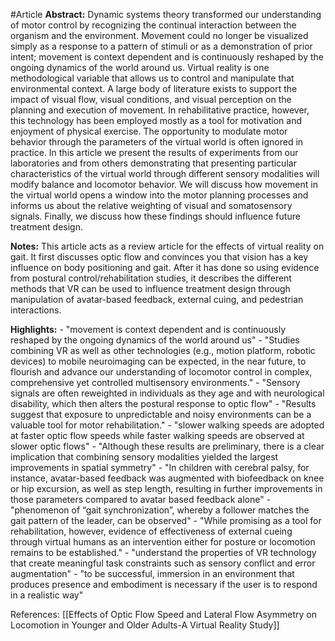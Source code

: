 #Article
**Abstract:**
	Dynamic systems theory transformed our understanding of motor control by recognizing the continual interaction between the organism and the environment. Movement could no longer be visualized simply as a response to a pattern of stimuli or as a demonstration of prior intent; movement is context dependent and is continuously reshaped by the ongoing dynamics of the world around us. Virtual reality is one methodological variable that allows us to control and manipulate that environmental context. A large body of literature exists to support the impact of visual flow, visual conditions, and visual perception on the planning and execution of movement. In rehabilitative practice, however, this technology has been employed mostly as a tool for motivation and enjoyment of physical exercise. The opportunity to modulate motor behavior through the parameters of the virtual world is often ignored in practice. In this article we present the results of experiments from our laboratories and from others demonstrating that presenting particular characteristics of the virtual world through different sensory modalities will modify balance and locomotor behavior. We will discuss how movement in the virtual world opens a window into the motor planning processes and informs us about the relative weighting of visual and somatosensory signals. Finally, we discuss how these findings should influence future treatment design.

**Notes:**
	This article acts as a review article for the effects of virtual reality on gait. It first discusses optic flow and convinces you that vision has a key influence on body positioning and gait. After it has done so using evidence from postural control/rehabilitation studies, it describes the different methods that VR can be used to influence treatment design through manipulation of avatar-based feedback, external cuing, and pedestrian interactions.

**Highlights:**
	- "movement is context dependent and is continuously reshaped by the ongoing dynamics of the world around us"
	- "Studies combining VR as well as other technologies (e.g., motion platform, robotic devices) to mobile neuroimaging can be expected, in the near future, to flourish and advance our understanding of locomotor control in complex, comprehensive yet controlled multisensory environments."
	- "Sensory signals are often reweighted in individuals as they age and with neurological disability, which then alters the postural response to optic flow"
	- "Results suggest that exposure to unpredictable and noisy environments can be a valuable tool for motor rehabilitation."
	- "slower walking speeds are adopted at faster optic flow speeds while faster walking speeds are observed at slower optic flows"
	- "Although these results are preliminary, there is a clear implication that combining sensory modalities yielded the largest improvements in spatial symmetry"
	- "In children with cerebral palsy, for instance, avatar-based feedback was augmented with biofeedback on knee or hip excursion, as well as step length, resulting in further improvements in those parameters compared to avatar based feedback alone"
	- "phenomenon of “gait synchronization”, whereby a follower matches the gait pattern of the leader, can be observed"
	- "While promising as a tool for rehabilitation, however, evidence of effectiveness of external cueing through virtual humans as an intervention either for posture or locomotion remains to be established."
	- "understand the properties of VR technology that create meaningful task constraints such as sensory conflict and error augmentation"
	- "to be successful, immersion in an environment that produces presence and embodiment is necessary if the user is to respond in a realistic way"



References:
[[Effects of Optic Flow Speed and Lateral Flow Asymmetry on Locomotion in Younger and Older Adults-A Virtual Reality Study]]